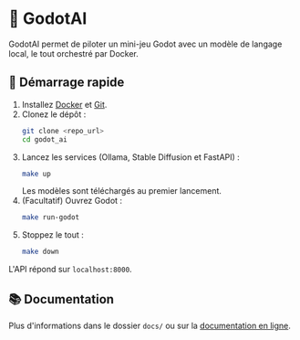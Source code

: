 # 🤖 GodotAI

GodotAI permet de piloter un mini-jeu Godot avec un modèle de langage local, le tout orchestré par Docker.

## 🚀 Démarrage rapide
1. Installez [Docker](https://docs.docker.com/get-docker/) et [Git](https://git-scm.com/).
2. Clonez le dépôt :
   ```bash
   git clone <repo_url>
   cd godot_ai
   ```
3. Lancez les services (Ollama, Stable Diffusion et FastAPI) :
   ```bash
   make up
   ```
   Les modèles sont téléchargés au premier lancement.
4. (Facultatif) Ouvrez Godot :
   ```bash
   make run-godot
   ```
5. Stoppez le tout :
   ```bash
   make down
   ```

L'API répond sur `localhost:8000`.

## 📚 Documentation
Plus d'informations dans le dossier `docs/` ou sur la [documentation en ligne](https://ezpk.github.io/GodotAI).
